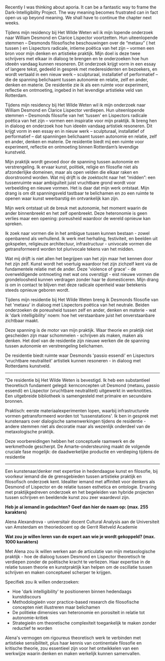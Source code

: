 Recently I was thinking about aporia. It can be a fantastic way to frame the Dark-Intelligibility Project. The way meaning becomes frustrated can in fact open us up beyond meaning. We shall have to continue the chapter next weeks. 

Tijdens mijn residency bij Het Wilde Weten wil ik mijn lopende onderzoek naar William Desmond en Clarice Lispector voortzetten. Hun uiteenlopende stemmen – Desmonds filosofische beschouwingen over de “metaxu” ( het tussen ) en Lispectors radicale, intieme poëtica van het zijn – vormen een bron voor mijn denken en artistieke praktijk. Mijn doel is deze twee schrijvers met elkaar in dialoog te brengen en te onderzoeken hoe hun ideeën vandaag kunnen resoneren. Dit onderzoek krijgt vorm in een essay of langere tekst, gedeeld in gesprek met mederesidenten en bezoekers, en wordt vertaald in een nieuw werk – sculpturaal, installatief of performatief – die de spanning belichaamt tussen autonomie en relatie, zelf en ander, denken en materie. De residentie zie ik als een ruimte voor experiment, reflectie en ontmoeting, ingebed in het levendige artistieke veld van Rotterdam.


Tijdens mijn residency bij Het Wilde Weten wil ik mijn onderzoek naar William Desmond en Clarice Lispector verdiepen. Hun uiteenlopende stemmen – Desmonds filosofie van het 'tussen' en Lispectors radicale poëtica van het zijn – vormen een inspiratie voor mijn praktijk. Ik breng hen in dialoog en onderzoek hoe hun ideeën vandaag artistiek resoneren. Dit krijgt vorm in een essay en in nieuw werk – sculpturaal, installatief of performatief – dat spanningen belichaamt tussen autonomie en relatie, zelf en ander, denken en materie. De residentie biedt mij een ruimte voor experiment, reflectie en ontmoeting binnen Rotterdam’s levendige kunstveld.


Mijn praktijk wordt gevoed door de spanning tussen autonomie en verstrengeling. Ik ervaar kunst, politiek, religie en filosofie niet als afzonderlijke domeinen, maar als open velden die elkaar raken en doorstroomd worden. Wat mij drijft is de zoektocht naar het “midden”: een tussenruimte waar ambiguïteit juist vruchtbare grond wordt voor verbeelding en nieuwe vormen. Het is daar dat mijn werk ontstaat. Mijn drang is om dit spanningsveld tastbaar te belichamen en zo een ruimte te openen waar kunst weerbarstig én ontvankelijk kan zijn.

Mijn werk ontstaat uit de breuk met autonomie, het moment waarin de ander binnenbreekt en het zelf openbreekt. Deze heteronomie is geen verlies maar een opening: poreusheid waardoor de wereld opnieuw kan spreken.

Ik zoek naar vormen die in het ambigue tussen kunnen bestaan - zowel openbarend als verhullend. Ik werk met herhaling, festiviteit, en beelden uit gokspelen, religieuze architectuur, infrastructuur - univocale vormen die getransformeerd worden tot plurivocale tekens van het midden.

Wat mij drijft is niet allen het begrijpen van het zijn maar het kennen door het zijn zelf. Kunst wordt het voertuig waardoor het zijn zichzelf kent via de fundamentele relatie met de ander. Deze 'violence of grace' - de overweldigende ontmoeting met wat ons overstijgt - eist nieuwe vormen die grondeloosheid kunnen verdragen zonder haar te domesticeren. Mijn drang is om in contact te blijven met deze radicale openheid waar betekenis steeds opnieuw geboren wordt.


Tijdens mijn residentie bij Het Wilde Weten breng ik Desmonds filosofie van het 'metaxu' in dialoog met Lispectors poëtica van het neutrale. Beiden onderzoeken de poreusheid tussen zelf en ander, denken en materie - wat ik 'dark intelligibility' noem: hoe het verstaanbare juist het onverstaanbare zichtbaar maakt.

Deze spanning is de motor van mijn praktijk. Waar theorie en praktijk niet gescheiden zijn maar schommelen - schrijven als maken, maken als denken. Het doel van de residentie zijn nieuwe werken die de spanning tussen autonomie en verstrengeling belichamen.

De residentie biedt ruimte waar Desmonds 'passio essendi' en Lispectors 'vruchtbare neutraliteit' artistiek kunnen resoneren - in dialoog met Rotterdams kunstveld.

___
"De residentie bij Het Wilde Weten is bevestigd. Ik heb een substantieel theoretisch fundament gelegd: kernconcepten uit Desmond (metaxu, passio essendi) en Lispector (vruchtbare neutraliteit) uitgewerkt in werknotities. Een uitgebreide bibliotheek is samengesteld met primaire en secundaire bronnen.

Praktisch: eerste materiaalexperimenten lopen, waarbij infrastructurele vormen getransformeerd worden tot 'tussenstations'. Ik ben in gesprek met kunstenaars over dialogische samenwerkingen tijdens de residentie - andere stemmen niet als decoratie maar als wezenlijk onderdeel van de metaxologische praktijk.

Deze voorbereidingen hebben het conceptuele raamwerk en de werkmethode gescherpt. De Amarte-ondersteuning maakt de volgende cruciale fase mogelijk: de daadwerkelijke productie en verdieping tijdens de residentie

___
Een kunstenaar/denker met expertise in hedendaagse kunst en filosofie, bij voorkeur iemand die de grensgebieden tussen artistieke praktijk en filosofisch onderzoek kent. Idealiter iemand met affiniteit voor denkers als Desmond of Lispector en de relatie tussen esthetica en ontologie. Ervaring met praktijkgedreven onderzoek en het begeleiden van hybride projecten tussen schrijven en beeldende kunst zou zeer waardevol zijn.

**Heb je al iemand in gedachten? Geef dan hier de naam op: (max. 255 karakters)**

Alena Alexandrova - universitair docent Cultural Analysis aan de Universiteit van Amsterdam en theoriedocent op de Gerrit Rietveld Academie

**Wat zou je willen leren van de expert aan wie je wordt gekoppeld? (max. 1000 karakters)**

Met Alena zou ik willen werken aan de articulatie van mijn metaxologische praktijk - hoe de dialoog tussen Desmond en Lispector theoretisch te verdiepen zonder de poëtische kracht te verliezen. Haar expertise in de relatie tussen theorie en kunstpraktijk kan helpen om de oscillatie tussen schrijven en maken conceptueel scherper te krijgen.

Specifiek zou ik willen onderzoeken:

- Hoe 'dark intelligibility' te positioneren binnen hedendaags kunstdiscours
- Methodologieën voor practice-based research die filosofische concepten niet illustreren maar belichamen
- De politieke dimensies van heteronomie en porositeit in relatie tot autonomie-kritiek
- Strategieën om theoretische complexiteit toegankelijk te maken zonder reductief te worden

Alena's vermogen om rigoureus theoretisch werk te verbinden met artistieke sensibiliteit, plus haar kennis van continentale filosofie en kritische theorie, zou essentieel zijn voor het ontwikkelen van een werkwijze waarin denken en maken werkelijk kunnen samenvallen.